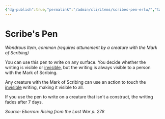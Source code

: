 ```yaml
---
{"dg-publish":true,"permalink":"/admin/cli/items/scribes-pen-erlw/","tags":["compendium/src/5e/erlw","item/attunement/required","item/rarity/common","item/wondrous"],"updated":"2025-01-11T15:32:20.106+00:00"}
---
```


# Scribe's Pen
*Wondrous Item, common (requires attunement by a creature with the Mark of Scribing)*  


You can use this pen to write on any surface. You decide whether the writing is visible or [invisible](/3-Mechanics/CLI/rules/conditions.md#invisible), but the writing is always visible to a person with the Mark of Scribing.

Any creature with the Mark of Scribing can use an action to touch the [invisible](/3-Mechanics/CLI/rules/conditions.md#invisible) writing, making it visible to all.

If you use the pen to write on a creature that isn't a construct, the writing fades after 7 days.

*Source: Eberron: Rising from the Last War p. 278*